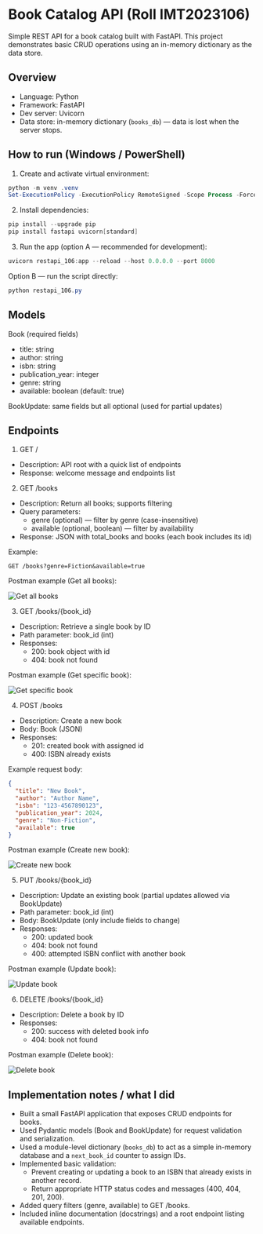 # Book Catalog API (Roll IMT2023106)

Simple REST API for a book catalog built with FastAPI. This project demonstrates basic CRUD operations using an in-memory dictionary as the data store.

## Overview
- Language: Python  
- Framework: FastAPI  
- Dev server: Uvicorn  
- Data store: in-memory dictionary (`books_db`) — data is lost when the server stops.

## How to run (Windows / PowerShell)
1. Create and activate virtual environment:
```powershell
python -m venv .venv
Set-ExecutionPolicy -ExecutionPolicy RemoteSigned -Scope Process -Force; .\.venv\Scripts\Activate.ps1
```
2. Install dependencies:
```powershell
pip install --upgrade pip
pip install fastapi uvicorn[standard]
```
3. Run the app (option A — recommended for development):
```powershell
uvicorn restapi_106:app --reload --host 0.0.0.0 --port 8000
```
Option B — run the script directly:
```powershell
python restapi_106.py
```

## Models
Book (required fields)
- title: string
- author: string
- isbn: string
- publication_year: integer
- genre: string
- available: boolean (default: true)

BookUpdate: same fields but all optional (used for partial updates)

## Endpoints

1. GET /
- Description: API root with a quick list of endpoints
- Response: welcome message and endpoints list

2. GET /books
- Description: Return all books; supports filtering
- Query parameters:
  - genre (optional) — filter by genre (case-insensitive)
  - available (optional, boolean) — filter by availability
- Response: JSON with total_books and books (each book includes its id)

Example:
```http
GET /books?genre=Fiction&available=true
```

Postman example (Get all books):

![Get all books](images/get_all_book.png)

3. GET /books/{book_id}
- Description: Retrieve a single book by ID
- Path parameter: book_id (int)
- Responses:
  - 200: book object with id
  - 404: book not found

Postman example (Get specific book):

![Get specific book](images/get_specific_book.png)

4. POST /books
- Description: Create a new book
- Body: Book (JSON)
- Responses:
  - 201: created book with assigned id
  - 400: ISBN already exists

Example request body:
```json
{
  "title": "New Book",
  "author": "Author Name",
  "isbn": "123-4567890123",
  "publication_year": 2024,
  "genre": "Non-Fiction",
  "available": true
}
```

Postman example (Create new book):

![Create new book](images/Create_new_book.png)

5. PUT /books/{book_id}
- Description: Update an existing book (partial updates allowed via BookUpdate)
- Path parameter: book_id (int)
- Body: BookUpdate (only include fields to change)
- Responses:
  - 200: updated book
  - 404: book not found
  - 400: attempted ISBN conflict with another book

Postman example (Update book):

![Update book](images/update_book.png)

6. DELETE /books/{book_id}
- Description: Delete a book by ID
- Responses:
  - 200: success with deleted book info
  - 404: book not found

Postman example (Delete book):

![Delete book](images/delete_book.png)

## Implementation notes / what I did
- Built a small FastAPI application that exposes CRUD endpoints for books.
- Used Pydantic models (Book and BookUpdate) for request validation and serialization.
- Used a module-level dictionary (`books_db`) to act as a simple in-memory database and a `next_book_id` counter to assign IDs.
- Implemented basic validation:
  - Prevent creating or updating a book to an ISBN that already exists in another record.
  - Return appropriate HTTP status codes and messages (400, 404, 201, 200).
- Added query filters (genre, available) to GET /books.
- Included inline documentation (docstrings) and a root endpoint listing available endpoints.
